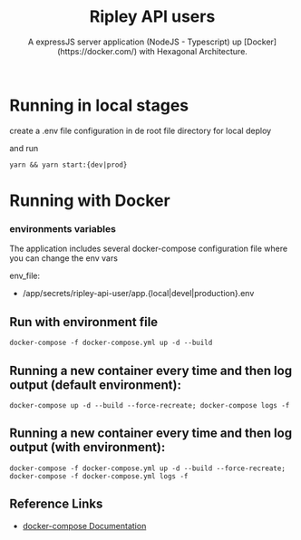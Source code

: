 
<h1 align="center">
  Ripley API users
</h1>

<p align="center">
  A expressJS server application (NodeJS - Typescript) up [Docker](https://docker.com/) with Hexagonal Architecture.
</p>

</br>

# Running in local stages

create a .env file configuration in de root file directory for local deploy

and run

```
yarn && yarn start:{dev|prod}
```

# Running with Docker

### environments variables

The application includes several docker-compose configuration file where you can change the env vars

env_file:
  - /app/secrets/ripley-api-user/app.{local|devel|production}.env

## Run with environment file

```
docker-compose -f docker-compose.yml up -d --build
```

## Running a new container every time and then log output (default environment):

```
docker-compose up -d --build --force-recreate; docker-compose logs -f
```

## Running a new container every time and then log output (with environment):
```
docker-compose -f docker-compose.yml up -d --build --force-recreate; docker-compose -f docker-compose.yml logs -f
```

## Reference Links

+ [docker-compose Documentation](https://docs.docker.com/compose/)
